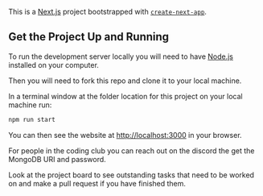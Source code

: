 This is a [Next.js](https://nextjs.org/) project bootstrapped with [`create-next-app`](https://github.com/vercel/next.js/tree/canary/packages/create-next-app).

## Get the Project Up and Running

To run the development server locally you will need to have [Node.js](https://nodejs.org/) installed on your computer. 

Then you will need to fork this repo and clone it to your local machine.

In a terminal window at the folder location for this project on your local machine run:

```bash
npm run start
```

You can then see the website at [http://localhost:3000](http://localhost:3000) in your browser.

For people in the coding club you can reach out on the discord the get the MongoDB URI and password.

Look at the project board to see outstanding tasks that need to be worked on and make a pull request if you have finished them.

